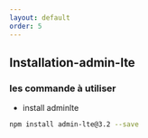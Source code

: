 ```yaml
---
layout: default
order: 5
---
```

<!--  -->

## Installation-admin-lte

### les commande à utiliser

- install adminlte
```bash
npm install admin-lte@3.2 --save
```
